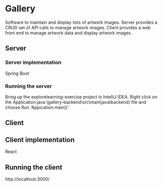 # Gallery

Software to maintain and display lists of artwork images. Server provides a CRUD set of API calls to manage artwork images. Client provides a web front end to manage artwork data and display artwork images.

## Server
### Server implementation
Spring Boot

### Running the server
Bring up the explorelearning-exercise project in IntelliJ IDEA.
Right click on the Application.java (gallery-backend\src\main\java\backend) file and choose Run 'Appication.main()'.

## Client
## Client implementation
React

## Running the client
http://localhost:3000/
